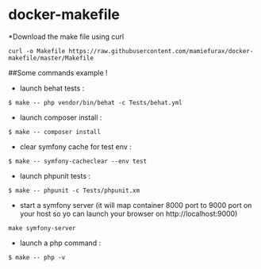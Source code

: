 # docker-makefile

*Download the make file using curl
```
curl -o Makefile https://raw.githubusercontent.com/mamiefurax/docker-makefile/master/Makefile
```

##Some commands example !

* launch behat tests :
```
$ make -- php vendor/bin/behat -c Tests/behat.yml
```

* launch composer install :
```
$ make -- composer install
```

* clear symfony cache for test env :
```
$ make -- symfony-cacheclear --env test
```

* launch phpunit tests :
```
$ make -- phpunit -c Tests/phpunit.xm
```

* start a symfony server (it will map container 8000 port to 9000 port on your host so yo can launch your browser on http://localhost:9000)
```
make symfony-server
```

* launch a php command :
```
$ make -- php -v
```
